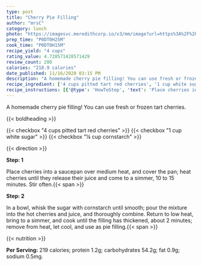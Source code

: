 ```yaml
---
type: post
title: "Cherry Pie Filling"
author: "mrsC"
category: lunch
photo: "https://imagesvc.meredithcorp.io/v3/mm/image?url=https%3A%2F%2Fimages.media-allrecipes.com%2Fuserphotos%2F1135011.jpg"
prep_time: "P0DT0H25M"
cook_time: "P0DT0H15M"
recipe_yield: "4 cups"
rating_value: 4.728571428571429
review_count: 280
calories: "218.9 calories"
date_published: 11/16/2020 03:15 PM
description: "A homemade cherry pie filling! You can use fresh or frozen tart cherries."
recipe_ingredient: ['4 cups pitted tart red cherries', '1 cup white sugar', '¼ cup cornstarch']
recipe_instructions: [{'@type': 'HowToStep', 'text': 'Place cherries into a saucepan over medium heat, and cover the pan; heat cherries until they release their juice and come to a simmer, 10 to 15 minutes. Stir often.\n'}, {'@type': 'HowToStep', 'text': 'In a bowl, whisk the sugar with cornstarch until smooth; pour the mixture into the hot cherries and juice, and thoroughly combine. Return to low heat, bring to a simmer, and cook until the filling has thickened, about 2 minutes; remove from heat, let cool, and use as pie filling.\n'}]
---
```


A homemade cherry pie filling! You can use fresh or frozen tart cherries. 

{{< boldheading >}}

{{< checkbox "4 cups pitted tart red cherries" >}}
{{< checkbox "1 cup white sugar" >}}
{{< checkbox "¼ cup cornstarch" >}}


{{< direction >}}

**Step: 1**

Place cherries into a saucepan over medium heat, and cover the pan; heat cherries until they release their juice and come to a simmer, 10 to 15 minutes. Stir often.{{< span >}}

**Step: 2**

In a bowl, whisk the sugar with cornstarch until smooth; pour the mixture into the hot cherries and juice, and thoroughly combine. Return to low heat, bring to a simmer, and cook until the filling has thickened, about 2 minutes; remove from heat, let cool, and use as pie filling.{{< span >}}

{{< nutrition >}}

**Per Serving:** 219 calories; protein 1.2g; carbohydrates 54.2g; fat 0.9g; sodium 0.5mg.